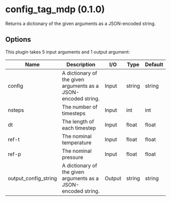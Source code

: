 # config_tag_mdp (0.1.0)

Returns a dictionary of the given arguments as a JSON-encoded string.

## Options

This plugin takes 5 input arguments and 1 output argument:

| Name          | Description             | I/O    | Type   | Default |
|---------------|-------------------------|--------|--------|---------|
| config | A dictionary of the given arguments as a JSON-encoded string. | Input | string | string |
| nsteps | The number of timesteps | Input | int | int |
| dt | The length of each timestep | Input | float | float |
| ref-t | The nominal temperature | Input | float | float |
| ref-p | The nominal pressure | Input | float | float |
| output_config_string | A dictionary of the given arguments as a JSON-encoded string. | Output | string | string |
